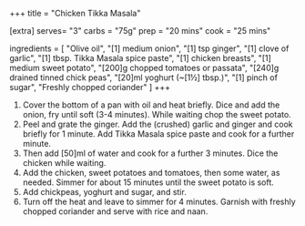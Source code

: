 +++
title = "Chicken Tikka Masala"

[extra]
serves= "3"
carbs = "75g"
prep = "20 mins"
cook = "25 mins"

ingredients = [
  "Olive oil",
  "[1] medium onion",
  "[1] tsp ginger",
  "[1] clove of garlic",
  "[1] tbsp. Tikka Masala spice paste",
  "[1] chicken breasts",
  "[1] medium sweet potato",
  "[200]g chopped tomatoes or passata",
  "[240]g drained tinned chick peas",
  "[20]ml yoghurt (~[1½] tbsp.)",
  "[1] pinch of sugar",
  "Freshly chopped coriander"
]
+++

1. Cover the bottom of a pan with oil and heat briefly. Dice and add the onion, fry until soft (3-4 minutes). While waiting chop the sweet potato.
1. Peel and grate the ginger. Add the (crushed) garlic and ginger and cook briefly for 1 minute. Add Tikka Masala spice paste and cook for a further minute.
1. Then add [50]ml of water and cook for a further 3 minutes. Dice the chicken while waiting.
1. Add the chicken, sweet potatoes and tomatoes, then some water, as needed. Simmer for about 15 minutes until the sweet potato is soft.
1. Add chickpeas, yoghurt and sugar, and stir.
1. Turn off the heat and leave to simmer for 4 minutes. Garnish with freshly chopped coriander and serve with rice and naan.